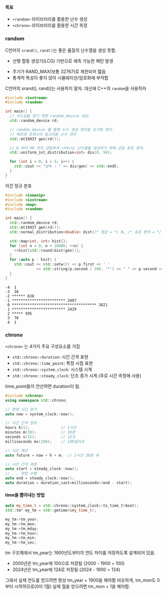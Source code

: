 
#### 목표
- `<random>` 라이브러리를 활용한 난수 생성
- `<chrono>` 라이브러리를 활용한 시간 측정

### random

C언어의 `srand()`, `rand()`는 좋은 품질의 난수열을 생성 못함.

- 선형 합동 생성기(LCG) 기반으로 예측 가능한 패턴 발생
*  주기가 RAND_MAX(보통 32767)로 제한되어 짧음
*  통계적 특성이 좋지 않아 시뮬레이션/암호화에 부적합

C언어의 srand(), rand()는 사용하지 말자.
대신에 C++의 `random`을 사용하자


```cpp
#include <iostream>
#include <random>

int main() {
  // 시드값을 얻기 위한 random_device 생성.
  std::random_device rd;

  // random_device 를 통해 난수 생성 엔진을 초기화 한다.
  // 메르센 트위스터 알고리즘 난수 엔진
  std::mt19937 gen(rd());

  // 0 부터 99 까지 균등하게 나타나는 난수열을 생성하기 위해 균등 분포 정의.
  std::uniform_int_distribution<int> dis(0, 99);

  for (int i = 0; i < 5; i++) {
    std::cout << "난수 : " << dis(gen) << std::endl;
  }
}
```


이건 정규 분포

```cpp
#include <iomanip>
#include <iostream>
#include <map>
#include <random>

int main() {
  std::random_device rd;
  std::mt19937 gen(rd());
  std::normal_distribution<double> dist(/* 평균 = */ 0, /* 표준 편차 = */ 1);

  std::map<int, int> hist{};
  for (int n = 0; n < 10000; ++n) {
    ++hist[std::round(dist(gen))];
  }
  for (auto p : hist) {
    std::cout << std::setw(2) << p.first << ' '
              << std::string(p.second / 100, '*') << " " << p.second << '\n';
  }
}
```

```실행결과
-4  1
-3  38
-2 ****** 638
-1 ************************ 2407
 0 ************************************** 3821
 1 ************************ 2429
 2 ***** 595
 3  70
 4  1
```


### chrono

`<chrono>` 는 4가지 주요 구성요소를 가짐

- `std::chrono::duration`: 시간 간격 표현
- `std::chrono::time_point`: 특정 시점 표현
- `std::chrono::system_clock`: 시스템 시계
- `std::chrono::steady_clock`: 단조 증가 시계 (주로 시간 측정에 사용)


time_point들이 연산하면 duration이 됨.

```cpp
#include <chrono>
using namespace std::chrono;

// 현재 시간 얻기
auto now = system_clock::now();

// 시간 간격 정의
hours h(1);              // 1시간
minutes m(30);           // 30분
seconds s(15);           // 15초
milliseconds ms(100);    // 100밀리초

// 시간 계산
auto future = now + h + m;  // 1시간 30분 후

// 시간 간격 측정
auto start = steady_clock::now();
// ... 작업 수행
auto end = steady_clock::now();
auto duration = duration_cast<milliseconds>(end - start);

```


#### time을 뽑아내는 방법

```cpp
auto my_time_t = std::chrono::system_clock::to_time_t(boot);
std::tm* my_tm = std::gmtime(&my_time_t);

my_tm->tm_year;
my_tm->tm_mon;
my_tm->tm_mday;
my_tm->tm_hour;
my_tm->tm_min;
my_tm->tm_sec;
```

tm 구조체에서 tm_year는 1900년도부터의 연도 차이를 저장하도록 설계되어 있음.

- 2000년은 tm_year에 100으로 저장됨 (2000 - 1900 = 100)
- 2024년은 tm_year에 124로 저장됨 (2024 - 1900 = 124)
  
그래서 실제 연도를 얻으려면 항상 tm_year + 1900을 해야함
비슷하게, tm_mon도 0부터 시작하므로(0이 1월) 실제 월을 얻으려면 tm_mon + 1을 해야함.
